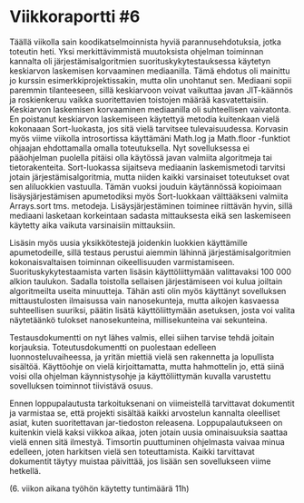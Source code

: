 # Viikkoraportti #6

Täällä viikolla sain koodikatselmoinnista hyviä parannusehdotuksia, jotka toteutin heti. Yksi merkittävimmistä muutoksista ohjelman toiminnan kannalta oli järjestämisalgoritmien suorituskykytestauksessa käytetyn keskiarvon laskemisen korvaaminen mediaanilla. Tämä ehdotus oli mainittu jo kurssin esimerkkiprojektissakin, mutta olin unohtanut sen. Mediaani sopii paremmin tilanteeseen, sillä keskiarvoon voivat vaikuttaa javan JIT-käännös ja roskienkeruu vaikka suoritettavien toistojen määrää kasvatettaisiin. Keskiarvon laskemisen korvaaminen mediaanilla oli suhteellisen vaivatonta. En poistanut keskiarvon laskemiseen käytettyä metodia kuitenkaan vielä kokonaaan Sort-luokasta, jos sitä vielä tarvitsee tulevaisuudessa. Korvasin myös viime viikolla introsortissa käyttämäni Math.log ja Math.floor -funktiot ohjaajan ehdottamalla omalla toteutuksella. Nyt sovelluksessa ei pääohjelman puolella pitäisi olla käytössä javan valmiita algoritmeja tai tietorakenteita. Sort-luokassa sijaitseva mediaanin laskemismetodi tarvitsi jotain järjestämisalgoritmia, mutta niiden kaikki varsinaiset toteutukset ovat sen aliluokkien vastuulla. Tämän vuoksi jouduin käytännössä kopioimaan lisäysjärjestämisen apumetodiksi myös Sort-luokkaan välttääkseni valmiita Arrays.sort tms. metodeja. Lisäysjärjestäminen toiminee riittävän hyvin, sillä mediaani lasketaan korkeintaan sadasta mittauksesta eikä sen laskemiseen käytetty aika vaikuta varsinaisiin mittauksiin.

Lisäsin myös uusia yksikkötestejä joidenkin luokkien käyttämille apumetodeille, sillä testaus perustui aiemmin lähinnä järjestämisalgoritmien kokonaisvaltaisen toiminnan oikeellisuuden varmistamiseen. Suorituskykytestaamista varten lisäsin käyttöliittymään valittavaksi 100 000 alkion taulukon. Sadalla toistolla sellaisen järjestämiseen voi kulua joiltain algoritmeilta useita minuutteja. Tähän asti olin myös käyttänyt sovelluksen mittaustulosten ilmaisussa vain nanosekunteja, mutta aikojen kasvaessa suhteellisen suuriksi, päätin lisätä käyttöliittymään asetuksen, josta voi valita näytetäänkö tulokset nanosekunteina, millisekunteina vai sekunteina.

Testausdokumentti on nyt lähes valmis, ellei siihen tarvise tehdä joitain korjauksia. Toteutusdokumentti on puolestaan edelleen luonnosteluvaiheessa, ja yritän miettiä vielä sen rakennetta ja lopullista sisältöä. Käyttöohje on vielä kirjoittamatta, mutta hahmottelin jo, että siinä voisi olla ohjelman käynnistysohje ja käyttöliittymän kuvalla varustettu sovelluksen toiminnot tiivistävä osuus.

Ennen loppupalautusta tarkoituksenani on viimeistellä tarvittavat dokumentit ja varmistaa se, että projekti sisältää kaikki arvostelun kannalta oleelliset asiat, kuten suoritettavan jar-tiedoston releasena. Loppupalautukseen on kuitenkin vielä kaksi viikkoa aikaa, joten jotain uusia ominaisuuksia saattaa vielä ennen sitä ilmestyä. Timsortin puuttuminen ohjelmasta vaivaa minua edelleen, joten harkitsen vielä sen toteuttamista. Kaikki tarvittavat dokumentit täytyy muistaa päivittää, jos lisään sen sovellukseen viime hetkellä.

(6. viikon aikana työhön käytetty tuntimäärä 11h)